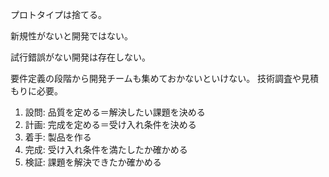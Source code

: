プロトタイプは捨てる。

新規性がないと開発ではない。

試行錯誤がない開発は存在しない。

要件定義の段階から開発チームも集めておかないといけない。
技術調査や見積もりに必要。

1. 設問: 品質を定める＝解決したい課題を決める
2. 計画: 完成を定める＝受け入れ条件を決める
3. 着手: 製品を作る
4. 完成: 受け入れ条件を満たしたか確かめる
5. 検証: 課題を解決できたか確かめる
